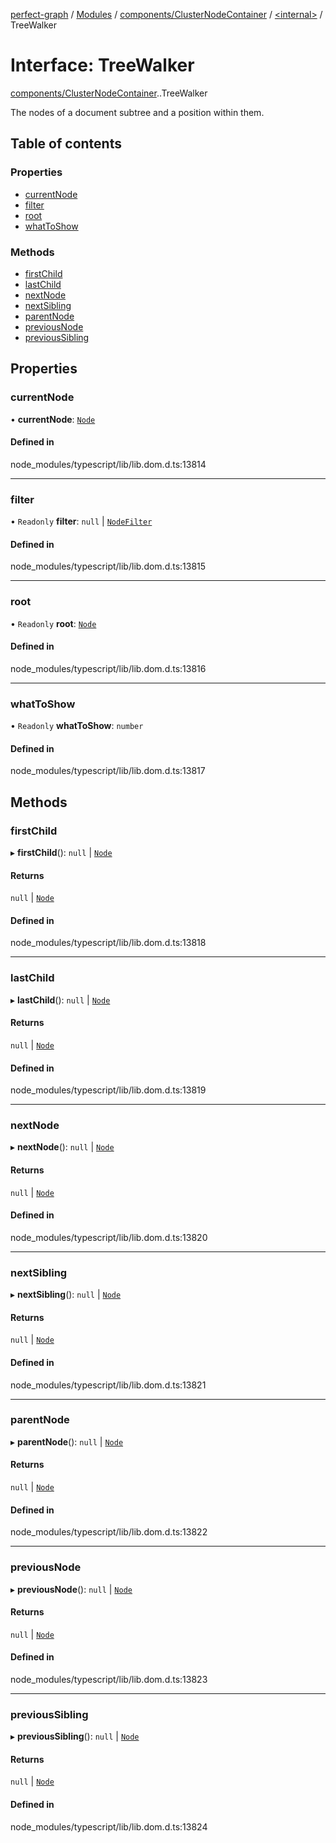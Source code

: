 [perfect-graph](../README.md) / [Modules](../modules.md) / [components/ClusterNodeContainer](../modules/components_ClusterNodeContainer.md) / [<internal\>](../modules/components_ClusterNodeContainer._internal_.md) / TreeWalker

# Interface: TreeWalker

[components/ClusterNodeContainer](../modules/components_ClusterNodeContainer.md).[<internal>](../modules/components_ClusterNodeContainer._internal_.md).TreeWalker

The nodes of a document subtree and a position within them.

## Table of contents

### Properties

- [currentNode](components_ClusterNodeContainer._internal_.TreeWalker.md#currentnode)
- [filter](components_ClusterNodeContainer._internal_.TreeWalker.md#filter)
- [root](components_ClusterNodeContainer._internal_.TreeWalker.md#root)
- [whatToShow](components_ClusterNodeContainer._internal_.TreeWalker.md#whattoshow)

### Methods

- [firstChild](components_ClusterNodeContainer._internal_.TreeWalker.md#firstchild)
- [lastChild](components_ClusterNodeContainer._internal_.TreeWalker.md#lastchild)
- [nextNode](components_ClusterNodeContainer._internal_.TreeWalker.md#nextnode)
- [nextSibling](components_ClusterNodeContainer._internal_.TreeWalker.md#nextsibling)
- [parentNode](components_ClusterNodeContainer._internal_.TreeWalker.md#parentnode)
- [previousNode](components_ClusterNodeContainer._internal_.TreeWalker.md#previousnode)
- [previousSibling](components_ClusterNodeContainer._internal_.TreeWalker.md#previoussibling)

## Properties

### currentNode

• **currentNode**: [`Node`](../modules/components_ClusterNodeContainer._internal_.md#node)

#### Defined in

node_modules/typescript/lib/lib.dom.d.ts:13814

___

### filter

• `Readonly` **filter**: ``null`` \| [`NodeFilter`](../modules/components_ClusterNodeContainer._internal_.md#nodefilter)

#### Defined in

node_modules/typescript/lib/lib.dom.d.ts:13815

___

### root

• `Readonly` **root**: [`Node`](../modules/components_ClusterNodeContainer._internal_.md#node)

#### Defined in

node_modules/typescript/lib/lib.dom.d.ts:13816

___

### whatToShow

• `Readonly` **whatToShow**: `number`

#### Defined in

node_modules/typescript/lib/lib.dom.d.ts:13817

## Methods

### firstChild

▸ **firstChild**(): ``null`` \| [`Node`](../modules/components_ClusterNodeContainer._internal_.md#node)

#### Returns

``null`` \| [`Node`](../modules/components_ClusterNodeContainer._internal_.md#node)

#### Defined in

node_modules/typescript/lib/lib.dom.d.ts:13818

___

### lastChild

▸ **lastChild**(): ``null`` \| [`Node`](../modules/components_ClusterNodeContainer._internal_.md#node)

#### Returns

``null`` \| [`Node`](../modules/components_ClusterNodeContainer._internal_.md#node)

#### Defined in

node_modules/typescript/lib/lib.dom.d.ts:13819

___

### nextNode

▸ **nextNode**(): ``null`` \| [`Node`](../modules/components_ClusterNodeContainer._internal_.md#node)

#### Returns

``null`` \| [`Node`](../modules/components_ClusterNodeContainer._internal_.md#node)

#### Defined in

node_modules/typescript/lib/lib.dom.d.ts:13820

___

### nextSibling

▸ **nextSibling**(): ``null`` \| [`Node`](../modules/components_ClusterNodeContainer._internal_.md#node)

#### Returns

``null`` \| [`Node`](../modules/components_ClusterNodeContainer._internal_.md#node)

#### Defined in

node_modules/typescript/lib/lib.dom.d.ts:13821

___

### parentNode

▸ **parentNode**(): ``null`` \| [`Node`](../modules/components_ClusterNodeContainer._internal_.md#node)

#### Returns

``null`` \| [`Node`](../modules/components_ClusterNodeContainer._internal_.md#node)

#### Defined in

node_modules/typescript/lib/lib.dom.d.ts:13822

___

### previousNode

▸ **previousNode**(): ``null`` \| [`Node`](../modules/components_ClusterNodeContainer._internal_.md#node)

#### Returns

``null`` \| [`Node`](../modules/components_ClusterNodeContainer._internal_.md#node)

#### Defined in

node_modules/typescript/lib/lib.dom.d.ts:13823

___

### previousSibling

▸ **previousSibling**(): ``null`` \| [`Node`](../modules/components_ClusterNodeContainer._internal_.md#node)

#### Returns

``null`` \| [`Node`](../modules/components_ClusterNodeContainer._internal_.md#node)

#### Defined in

node_modules/typescript/lib/lib.dom.d.ts:13824
